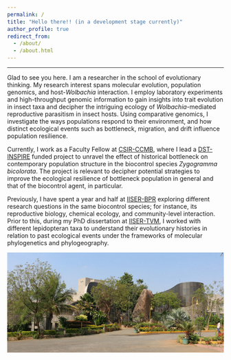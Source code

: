 ```yaml
---
permalink: /
title: "Hello there!! (in a development stage currently)"
author_profile: true
redirect_from: 
  - /about/
  - /about.html
---
```



------
Glad to see you here. I am a researcher in the school of evolutionary thinking. My research interest spans molecular evolution, population genomics, and host-*Wolbachia* interaction. I employ laboratory experiments and high-throughput genomic information to gain insights into trait evolution in insect taxa and decipher the intriguing ecology of *Wolbachia*-mediated reproductive parasitism in insect hosts. Using comparative genomics, I investigate the ways populations respond to their environment, and how distinct ecological events such as bottleneck, migration, and drift influence population resilience.

Currently, I work as a Faculty Fellow at [CSIR-CCMB](https://ccmb.res.in), where I lead a [DST-INSPIRE](https://www.online-inspire.gov.in/) funded project to unravel the effect of historical bottleneck on contemporary population structure in the biocontrol species *Zygogramma bicolorata*. The project is relevant to decipher potential strategies to improve the ecological resilience of bottleneck population in general and that of the biocontrol agent, in particular.

Previously, I have spent a year and half at [IISER-BPR](https://iiserbpr.ac.in) exploring different research questions in the same biocontrol species; for instance, its reproductive biology, chemical ecology, and community-level interaction. Prior to this, during my PhD dissertation at [IISER-TVM](https://iisertvm.ac.in), I worked with different lepidopteran taxa to understand their evolutionary histories in relation to past ecological events under the frameworks of molecular phylogenetics and phylogeography.


![Lacones image](/images/lacones.jpg)
